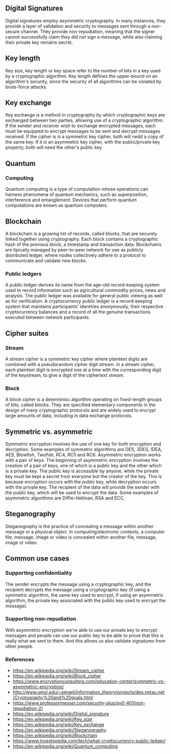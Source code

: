 ## Digital Signatures
Digital signatures employ asymmetric cryptography. In many instances, they provide a layer of validation and security to messages sent through a non-secure channel. They provide non-repudiation, meaning that the signer cannot successfully claim they did not sign a message, while also claiming their private key remains secret.
## Key length
Key size, key length or key space refer to the number of bits in a key used by a cryptographic algorithm. Key length defines the upper-bound on an algorithm's security, since the security of all algorithms can be violated by brute-force attacks.
## Key exchange
Key exchange is a method in cryptography by which cryptographic keys are exchanged between two parties, allowing use of a cryptographic algorithm. If the sender and receiver wish to exchange encrypted messages, each must be equipped to encrypt messages to be sent and decrypt messages received. If the cipher is is a symmetric key cipher, both will nedd a copy of the same key. If it is an asymmetric key cipher, with the public/private key property, both will need the other's public key.
## Quantum
### Computing
Quantum computing is a type of computation whose operations can harness phenomena of quantum mechanics, such as superposition, interference and entanglement. Devices that perform quantum computations are known as quantum computers.

## Blockchain
A blockchain is a growing list of records, called blocks, that are securely linked together using cryptography. Each block contains a cryptographic hash of the previous block, a timestamp and transaction data. Blockchains are tipically managed by peer-to-peer network for use as publicly distributed ledger, where nodes collectively adhere to a protocol to communicate and validate new blocks.
### Public ledgers
A public ledger derives its name from the age-old record-keeping system used to record information such as agricultural commodity prices, news and analysis. The public ledger was available for general public viewing as well as for verification. A cryptocurrency public ledger is a record-keeping system that maintains participants' identities anonymously, their respective cryptocurrency balances and a record of all the genuine transactions executed between network participants.

## Cipher suites
### Stream
A stream cipher is a symmetric key cipher where plaintext digits are combined with a pseudorandom cipher digit stream. In a stream cipher, each plaintext digit is encrypted one at a time with the corresponding digit of the keystream, to give a digit of the ciphertext stream.
### Block
A block cipher is a determinisc algorithm operating on fixed-length groups of bits, called blocks. They are specified elementary components in the design of many cryptographic protocols and are widely used to encrypt large amounts of data, including in data exchange protocols. 

## Symmetric vs. asymmetric
Symmetric encryption involves the use of one key for both encryption and decryption. Some examples of symmetric algorithms are DES, 3DES, IDEA, AES, Blowfish, Twofish, RC4, RC5 and RC6. Asymmetric encryption works with a pair of keys. The beginning of asymmetric encryption involves the creation of a pair of keys, one of which is a public key and the other which is a private key. The public key is accessible by anyone, while the private key must be kept a secret from everyone but the creator of the key. This is because encryption occurs with the public key, while decryption occurs with the private key. The recipient of the data will provide the sender with the public key, which will be used to encrypt the data. Some examples of asymmetric algorithms are Diffie-Hellman, RSA and ECC.

## Steganography
Steganography is the practice of concealing a message within another message or a physical object. In computing/electronic contexts, a computer file, message, image or video is concealed within another file, message, image or video.

## Common use cases
### Supporting confidentiality
The sender encrypts the message using a cryptographic key, and the recipient decrypts the message using a cryptographic key (if using a symmetric algorithm, the same key used to encrypt, if using an asymmetric algorithm, the private key associated with the public key used to encrypt the message).
### Supporting non-repudiation
With asymmetric encryption we're able to use our private key to encrypt messages and people can use our public key to be able to prove that this is really what we sent to them. And this allows us also validate signatures from other people.

### References
- https://en.wikipedia.org/wiki/Stream_cipher
- https://en.wikipedia.org/wiki/Block_cipher
- https://www.encryptionconsulting.com/education-center/symmetric-vs-asymmetric-encryption/
- http://www.umsl.edu/~siegelj/information_theory/projects/des.netau.net/Cryptography%20and%20goals.html
- https://www.professormesser.com/security-plus/sy0-401/non-repudiation-2/
- https://en.wikipedia.org/wiki/Digital_signature
- https://en.wikipedia.org/wiki/Key_size
- https://en.wikipedia.org/wiki/Key_exchange
- https://en.wikipedia.org/wiki/Steganography
- https://en.wikipedia.org/wiki/Blockchain
- https://www.investopedia.com/tech/what-cryptocurrency-public-ledger/
- https://en.wikipedia.org/wiki/Quantum_computing
